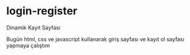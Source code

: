 # login-register
Dinamik Kayıt Sayfası <br>

Bugün html, css ve javascript kullanarak giriş sayfası ve kayıt ol sayfası yapmaya çalıştım
